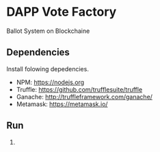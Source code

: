 # DAPP Vote Factory
Ballot System on Blockchaine

## Dependencies
Install folowing depedencies.
- NPM: https://nodejs.org
- Truffle: https://github.com/trufflesuite/truffle
- Ganache: http://truffleframework.com/ganache/
- Metamask: https://metamask.io/

## Run
1.  

